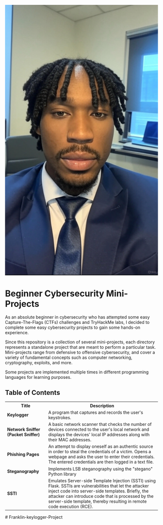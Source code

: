 
![Franklin Enwezor](https://github.com/Franklin-Enwezor/Franklin-keylogger-Project/blob/8f5e1e4a92722cbc9d2fecf3a84cba447040e6bc/IMG_9689%20(1).JPG)






# Beginner Cybersecurity Mini-Projects
As an absolute beginner in cybersecurity who has attempted some easy Capture-The-Flags (CTFs) challenges and TryHackMe labs, I decided to complete some easy cybersecurity projects to gain some hands-on experience.

Since this repository is a collection of several mini-projects, each directory represents a standalone project that are meant to perform a particular task. Mini-projects range from defensive to offensive cybersecurity, and cover a variety of fundamental concepts such as computer networking, cryptography, exploits, and more.

Some projects are implemented multiple times in different programming languages for learning purposes.

## Table of Contents

<table>
  <tr>
    <th>Title</th>
    <th>Description</th>
  </tr>
  <!-- ===================================================== -->
  <tr>
    <td><strong>Keylogger</strong></td>
    <td>A program that captures and records the user's keystrokes.</td>
  </tr>
  <!-- ===================================================== -->
  <tr>
    <td><strong>Network Sniffer (Packet Sniffer)</strong></td>
    <td>A basic network scanner that checks the number of devices connected to the user's local network and displays the devices' local IP addresses along with their MAC addresses.</td>
  </tr>
  <!-- ===================================================== -->
  <tr>
    <td><strong>Phishing Pages</strong></td>
    <td>An attempt to display oneself as an authentic source in order to steal the credentials of a victim. Opens a webpage and asks the user to enter their credentials. The entered credentials are then logged in a text file.</td>
  </tr>
  <!-- ===================================================== -->
  <tr>
    <td><strong>Steganography</strong></td>
    <td>Implements LSB steganography using the "stegano" Python library</td>
  </tr>
  <!-- ===================================================== -->
  <tr>
    <td><strong>SSTI</strong></td>
    <td>Emulates Server-side Template Injection (SSTI) using Flask. SSTIs are vulnerabilities that let the attacker inject code into server-side templates. Briefly, the attacker can introduce code that is processed by the server-side template, thereby resulting in remote code execution (RCE).</td>
  </tr>
  <!-- ===================================================== -->
</table>
# Franklin-keylogger-Project
